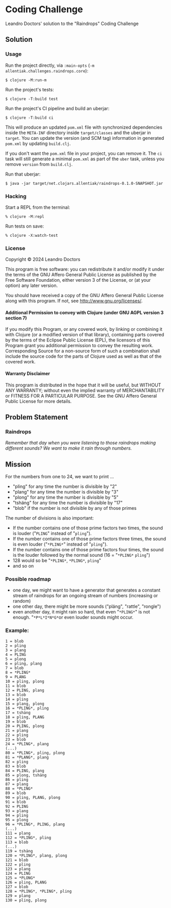 # Coding Challenge

Leandro Doctors' solution to the "Raindrops" Coding Challenge


## Solution

### Usage

Run the project directly, via `:main-opts` (`-m allentiak.challenges.raindrops.core`):

    $ clojure -M:run-m

Run the project's tests:

    $ clojure -T:build test

Run the project's CI pipeline and build an uberjar:

    $ clojure -T:build ci

This will produce an updated `pom.xml` file with synchronized dependencies inside the `META-INF`
directory inside `target/classes` and the uberjar in `target`. You can update the version (and SCM tag)
information in generated `pom.xml` by updating `build.clj`.

If you don't want the `pom.xml` file in your project, you can remove it. The `ci` task will
still generate a minimal `pom.xml` as part of the `uber` task, unless you remove `version`
from `build.clj`.

Run that uberjar:

    $ java -jar target/net.clojars.allentiak/raindrops-0.1.0-SNAPSHOT.jar


### Hacking

Start a REPL from the terminal:

    % clojure -M:repl

Run tests on save:

    % clojure -X:watch-test


### License

Copyright © 2024 Leandro Doctors

This program is free software: you can redistribute it and/or modify it under the terms of the GNU Affero General Public License as published by the Free Software Foundation, either version 3 of the License, or (at your option) any later version.

You should have received a copy of the GNU Affero General Public License along with this program.
If not, see <http://www.gnu.org/licenses/>.

#### Additional Permission to convey with Clojure (under GNU AGPL version 3 section 7)

If you modify this Program, or any covered work, by linking or combining it with Clojure (or a modified version of that library), containing parts covered by the terms of the Eclipse Public License (EPL), the licensors of this Program grant you additional permission to convey the resulting work.
Corresponding Source for a non-source form of such a combination shall include the source code for the parts of Clojure used as well as that of the covered work.

#### Warranty Disclaimer

This program is distributed in the hope that it will be useful, but WITHOUT ANY WARRANTY; without even the implied warranty of MERCHANTABILITY or FITNESS FOR A PARTICULAR PURPOSE.
See the GNU Affero General Public License for more details.


## Problem Statement

### Raindrops

*Remember that day when you were listening to those raindrops making different sounds? We want to make it rain through numbers.*

## Mission

For the numbers from one to 24, we want to print ...

   - "pling" for any time the number is divisible by "2"
   - "plang" for any time the number is divisible by "3"
   - "plong" for any time the number is divisible by "5"
   - "tshäng" for any time the number is divisible by "17"
   - "blob" if the number is not divisible by any of those primes

The number of divisions is also important:

- If the number contains one of those prime factors two times, the sound is louder ("`PLING`" instead of "`pling`").
- If the number contains one of those prime factors three times, the sound is even louder ("`*PLING*`" instead of "`pling`").
- If the number contains one of those prime factors four times, the sound is the louder followed by the normal sound (16 = "`*PLING*` `pling`")
- 128 would so be "`*PLING*`, `*PLING*`, `pling`"
- and so on

### Possible roadmap

- one day, we might want to have a generator that generates a constant stream of raindrops for an ongoing stream of numbers (increasing or random)
- one other day, there might be more sounds ("pläng", "rattle", "rongle")
- even another day, it might rain so hard, that even "`*PLING*`" is not enough. "`*P*L*I*N*G*`or even louder sounds might occur.

### Example:

```
1 = blob
2 = pling
3 = plang
4 = PLING
5 = plong
6 = pling, plang
7 = blob
8 = *PLING*
9 = PLANG
10 = pling, plong
11 = blob
12 = PLING, plang
13 = blob
14 = pling
15 = plang, plong
16 = *PLING*, pling
17 = tshäng
18 = pling, PLANG
19 = blob
20 = PLING, plong
21 = plang
22 = pling
23 = blob
24 = *PLING*, plang
(...)
80 = *PLING*, pling, plong
81 = *PLANG*, plang
82 = pling
83 = blob
84 = PLING, plang
85 = plong, tshäng
86 = pling
87 = plang
88 = *PLING*
89 = blob
90 = pling, PLANG, plong
91 = blob
92 = PLING
93 = plang
94 = pling
95 = plong
96 = *PLING*, PLING, plang
(...)
111 = plang
112 = *PLING*, pling
113 = blob
(...)
119 = tshäng
120 = *PLING*, plang, plong
121 = blob
122 = pling
123 = plang
124 = PLING
125 = *PLONG*
126 = pling, PLANG
127 = blob
128 = *PLING*, *PLING*, pling
129 = plang
130 = pling, plong
```
